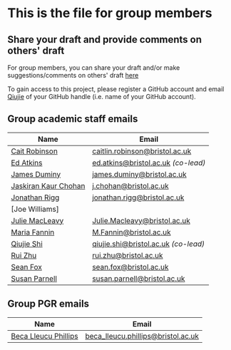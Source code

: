 # This is the file for group members

## Share your draft and provide comments on others' draft
For group members, you can share your draft and/or make suggestions/comments on others' draft [here](https://github.com/orgs/geogbristol/projects/3)

To gain access to this project, please register a GitHub account and email [Qiujie](mailto:qiujie.shi@bristol.ac.uk) of your GitHub handle (i.e. name of your GitHub account).

## Group academic staff emails
| **Name**            | **Email**       | 
|---------------------|-----------------|
|[Cait Robinson](https://research-information.bris.ac.uk/en/persons/caitlin-robinson)  |caitlin.robinson@bristol.ac.uk |		
|[Ed Atkins](https://research-information.bris.ac.uk/en/persons/ed-atkins)	|ed.atkins@bristol.ac.uk *(co-lead)*|		
|[James Duminy](https://www.bristol.ac.uk/people/person/James-Duminy-154b34ba-2712-48df-9d6f-31aa48751db4/)	|james.duminy@bristol.ac.uk|		
|[Jaskiran Kaur Chohan](https://www.bristol.ac.uk/people/person/Jaskiran%20Kaur-Chohan-96afad23-ec76-41ad-bb2f-3c5e0892adac/) |j.chohan@bristol.ac.uk|
|[Jonathan Rigg](https://www.bristol.ac.uk/people/person/Jonathan-Rigg-cbcb0810-d16b-490a-8e8b-71e229ae0ebd/)	|jonathan.rigg@bristol.ac.uk|
|[Joe Williams]	|	|		
|[Julie MacLeavy](https://www.bristol.ac.uk/people/person/Julie-MacLeavy-be768aa8-6763-4913-a366-0adf4edaf5d1/)	|Julie.Macleavy@bristol.ac.uk|		
|[Maria Fannin](https://www.bristol.ac.uk/people/person/Maria-Fannin-1c38a3b9-29c8-4ff4-89d6-325ba0e8f1a5/)	|M.Fannin@bristol.ac.uk|
|[Qiujie Shi](https://research-information.bris.ac.uk/en/persons/qiujie-shi)  |qiujie.shi@bristol.ac.uk *(co-lead)*|
|[Rui Zhu](https://www.bristol.ac.uk/people/person/Rui-Zhu-8537f231-1192-41d4-b8ff-ddc52cca4dfb/)  |rui.zhu@bristol.ac.uk|
|[Sean Fox](https://www.bristol.ac.uk/people/person/Sean-Fox-ade0ab9d-58b0-4b25-833a-73e8d4633d42/)	|sean.fox@bristol.ac.uk|
|[Susan Parnell](https://www.bristol.ac.uk/people/person/Susan-Parnell-dc8f815c-7ddb-42e0-b7af-5f74b7c5c3af/)	|susan.parnell@bristol.ac.uk|


## Group PGR emails
| **Name**            | **Email**       | 
|---------------------|-----------------|
|[Beca Lleucu Phillips](https://research-information.bris.ac.uk/en/persons/beca-lleucu-phillips) |beca_lleucu.phillips@bristol.ac.uk|











	
